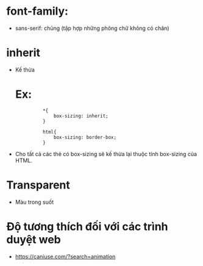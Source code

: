 
# font-family:
- sans-serif: chủng (tập hợp những phông chữ không có chân)

# inherit
- Kế thừa 
    # Ex:         
                *{
                    box-sizing: inherit;
                }

                html{
                    box-sizing: border-box;
                }
- Cho tất cả các thẻ có box-sizing sẽ kế thừa lại thuộc tính box-sizing của HTML.
# Transparent
- Màu trong suốt

# Độ tương thích đối với các trình duyệt web
- https://caniuse.com/?search=animation

